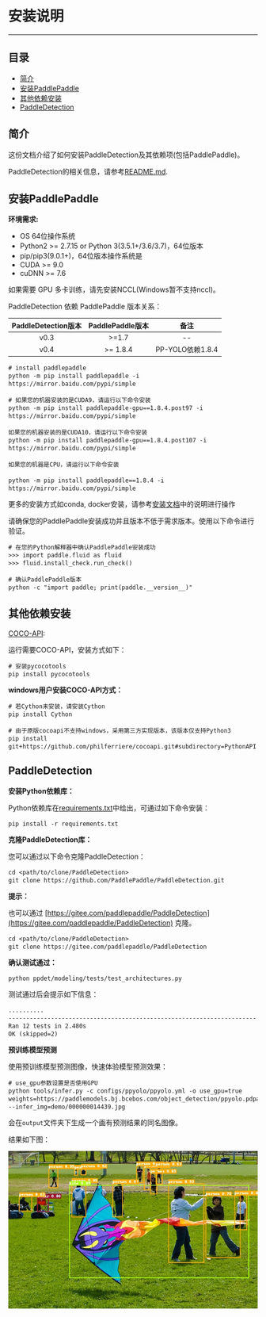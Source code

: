 # 安装说明

---
## 目录

- [简介](#简介)
- [安装PaddlePaddle](#安装PaddlePaddle)
- [其他依赖安装](#其他依赖安装)
- [PaddleDetection](#PaddleDetection)


## 简介

这份文档介绍了如何安装PaddleDetection及其依赖项(包括PaddlePaddle)。

PaddleDetection的相关信息，请参考[README.md](https://github.com/PaddlePaddle/PaddleDetection/blob/master/README.md).


## 安装PaddlePaddle

**环境需求:**

- OS 64位操作系统
- Python2 >= 2.7.15 or Python 3(3.5.1+/3.6/3.7)，64位版本
- pip/pip3(9.0.1+)，64位版本操作系统是
- CUDA >= 9.0
- cuDNN >= 7.6

如果需要 GPU 多卡训练，请先安装NCCL(Windows暂不支持nccl)。

PaddleDetection 依赖 PaddlePaddle 版本关系：

| PaddleDetection版本 | PaddlePaddle版本  |    备注    |
| :----------------: | :---------------: | :-------: |
|      v0.3          |        >=1.7      |     --    |
|      v0.4          |       >= 1.8.4    |  PP-YOLO依赖1.8.4 |


```
# install paddlepaddle
python -m pip install paddlepaddle -i https://mirror.baidu.com/pypi/simple

# 如果您的机器安装的是CUDA9，请运行以下命令安装
python -m pip install paddlepaddle-gpu==1.8.4.post97 -i https://mirror.baidu.com/pypi/simple

如果您的机器安装的是CUDA10，请运行以下命令安装
python -m pip install paddlepaddle-gpu==1.8.4.post107 -i https://mirror.baidu.com/pypi/simple

如果您的机器是CPU，请运行以下命令安装

python -m pip install paddlepaddle==1.8.4 -i https://mirror.baidu.com/pypi/simple
```
更多的安装方式如conda, docker安装，请参考[安装文档](https://www.paddlepaddle.org.cn/install/quick)中的说明进行操作

请确保您的PaddlePaddle安装成功并且版本不低于需求版本。使用以下命令进行验证。

```
# 在您的Python解释器中确认PaddlePaddle安装成功
>>> import paddle.fluid as fluid
>>> fluid.install_check.run_check()

# 确认PaddlePaddle版本
python -c "import paddle; print(paddle.__version__)"
```


## 其他依赖安装

[COCO-API](https://github.com/cocodataset/cocoapi):

运行需要COCO-API，安装方式如下：

    # 安装pycocotools
    pip install pycocotools

**windows用户安装COCO-API方式：**

    # 若Cython未安装，请安装Cython
    pip install Cython

    # 由于原版cocoapi不支持windows，采用第三方实现版本，该版本仅支持Python3
    pip install git+https://github.com/philferriere/cocoapi.git#subdirectory=PythonAPI

## PaddleDetection

**安装Python依赖库：**

Python依赖库在[requirements.txt](https://github.com/PaddlePaddle/PaddleDetection/blob/master/requirements.txt)中给出，可通过如下命令安装：

```
pip install -r requirements.txt
```

**克隆PaddleDetection库：**

您可以通过以下命令克隆PaddleDetection：

```
cd <path/to/clone/PaddleDetection>
git clone https://github.com/PaddlePaddle/PaddleDetection.git
```
**提示：**

也可以通过 [https://gitee.com/paddlepaddle/PaddleDetection](https://gitee.com/paddlepaddle/PaddleDetection) 克隆。
```
cd <path/to/clone/PaddleDetection>
git clone https://gitee.com/paddlepaddle/PaddleDetection
```

**确认测试通过：**

```
python ppdet/modeling/tests/test_architectures.py
```

测试通过后会提示如下信息：
```
..........
----------------------------------------------------------------------
Ran 12 tests in 2.480s
OK (skipped=2)
```

**预训练模型预测**

使用预训练模型预测图像，快速体验模型预测效果：

```
# use_gpu参数设置是否使用GPU
python tools/infer.py -c configs/ppyolo/ppyolo.yml -o use_gpu=true weights=https://paddlemodels.bj.bcebos.com/object_detection/ppyolo.pdparams --infer_img=demo/000000014439.jpg
```

会在`output`文件夹下生成一个画有预测结果的同名图像。

结果如下图：

![](../images/000000014439.jpg)
